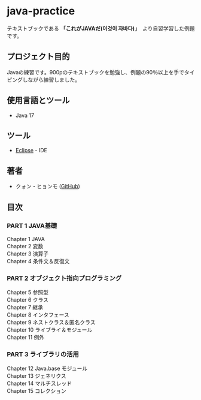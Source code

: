 # java-practice

テキストブックである **「これがJAVAだ(이것이 자바다)」**　より自習学習した例題です。

## プロジェクト目的

Javaの練習です。900pのテキストブックを勉強し、例題の90％以上を手でタイピングしながら練習しました。

## 使用言語とツール

- Java 17

## ツール

- [Eclipse](https://eclipseide.org/) - IDE

## 著者

- クォン・ヒョンモ ([GitHub](https://github.com/HyonHyonKOR))

## 目次

### PART 1 JAVA基礎
Chapter 1  JAVA<br>
Chapter 2  変数<br>
Chapter 3  演算子<br>
Chapter 4  条件文＆反復文<br>

### PART 2 オブジェクト指向プログラミング 
Chapter 5 参照型<br>
Chapter 6 クラス<br>
Chapter 7 継承  <br>
Chapter 8 インタフェース<br> 
Chapter 9 ネストクラス＆匿名クラス<br>
Chapter 10 ライブライ＆モジュール<br>
Chapter 11 例外 <br> 

### PART 3 ライブラリの活用
Chapter 12 Java.base モジュール<br>
Chapter 13 ジェネリクス <br>
Chapter 14 マルチスレッド<br>
Chapter 15 コレクション<br>
</p>


